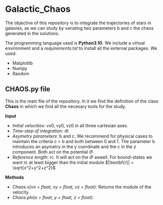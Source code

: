 # Galactic_Chaos

The objective of this repository is to integrate the trajectories of stars in galaxies, as we can study by variating two parameters b and c the chaos generated in the solutions. 

The programming language used is **Python3.10**. 
We include a virtual environment and a *requirements.txt* to install all the external packages. We used:
- Matplotlib
- Numpy
- Random

## CHAOS.py file
This is the main file of the repository. In it we find the definition of the class **Chaos** in which we find all the necesary tools for the study.

**Input**
* *Initial velocities*: vx0, vy0, vz0 in all three cartesian axes.
* *Time-step of integration*: dt
* *Asymetry parameters*: b and c. We recommend for physical cases to maintain the criteria c < b and both between 0 and 1. The parameter b introduces an asymetry in the y coordinate and the c in the z component. Both act on the potential $\Phi$.
* *Reference length*: rc. It will act on the $\Phi$ aswell. For bound-states we want rc at least bigger than the initial module $|\textbf{r}| = \sqrt{x^2+y^2+z^2}$

**Methods**
* *Chaos.v(vx = float, vy = float, vz = float)*: Returns the module of the velocity.
* *Chaos.phi(x = float, y = float, z = float)*: 
